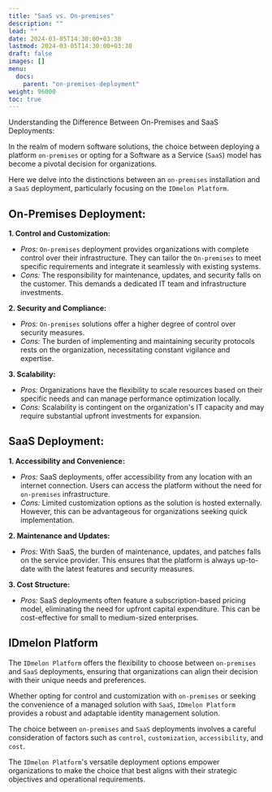 ```yaml
---
title: "SaaS vs. On-premises"
description: ""
lead: ""
date: 2024-03-05T14:30:00+03:30
lastmod: 2024-03-05T14:30:00+03:30
draft: false
images: []
menu:
  docs:
    parent: "on-premises-deployment"
weight: 96000
toc: true
---
```


Understanding the Difference Between On-Premises and SaaS Deployments:

In the realm of modern software solutions, the choice between deploying a platform `on-premises` or opting for a Software as a Service (`SaaS`) model has become a pivotal decision for organizations.

Here we delve into the distinctions between an `on-premises` installation and a `SaaS` deployment, particularly focusing on the `IDmelon Platform`.

## On-Premises Deployment:

**1. Control and Customization:**

- *Pros:* `On-premises` deployment provides organizations with complete control over their infrastructure. They can tailor the `On-premises` to meet specific requirements and integrate it seamlessly with existing systems.
- *Cons:* The responsibility for maintenance, updates, and security falls on the customer. This demands a dedicated IT team and infrastructure investments.

**2. Security and Compliance:**

- *Pros:* `On-premises` solutions offer a higher degree of control over security measures.
- *Cons:* The burden of implementing and maintaining security protocols rests on the organization, necessitating constant vigilance and expertise.

**3. Scalability:**

- *Pros:* Organizations have the flexibility to scale resources based on their specific needs and can manage performance optimization locally.
- *Cons:* Scalability is contingent on the organization's IT capacity and may require substantial upfront investments for expansion.

## SaaS Deployment:

**1. Accessibility and Convenience:**

- *Pros:* SaaS deployments, offer accessibility from any location with an internet connection. Users can access the platform without the need for `on-premises` infrastructure.
- *Cons:* Limited customization options as the solution is hosted externally. However, this can be advantageous for organizations seeking quick implementation.

**2. Maintenance and Updates:**

- *Pros:* With SaaS, the burden of maintenance, updates, and patches falls on the service provider. This ensures that the platform is always up-to-date with the latest features and security measures.

**3. Cost Structure:**

- *Pros:* SaaS deployments often feature a subscription-based pricing model, eliminating the need for upfront capital expenditure. This can be cost-effective for small to medium-sized enterprises.

## IDmelon Platform

The `IDmelon Platform` offers the flexibility to choose between `on-premises` and `SaaS` deployments, ensuring that organizations can align their decision with their unique needs and preferences.

Whether opting for control and customization with `on-premises` or seeking the convenience of a managed solution with `SaaS`, `IDmelon Platform` provides a robust and adaptable identity management solution.

The choice between `on-premises` and `SaaS` deployments involves a careful consideration of factors such as `control`, `customization`, `accessibility`, and `cost`.

The `IDmelon Platform`'s versatile deployment options empower organizations to make the choice that best aligns with their strategic objectives and operational requirements.
